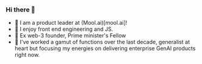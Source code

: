 ### Hi there 👋

- 🔭 I am a product leader at (Mool.ai)[mool.ai]!
- 🌱 I enjoy front end engineering and JS.
- 🤔 Ex web-3 founder, Prime minister's Fellow
- 👯 I've worked a gamut of functions over the last decade, generalist at heart but focusing my energies on delivering enterprise GenAI products right now.

<!--
**Shukl/Shukl** is a ✨ _special_ ✨ repository because its `README.md` (this file) appears on your GitHub profile.

Here are some ideas to get you started:

- 🔭 I’m currently working on ...
- 🌱 I’m currently learning ...
- 👯 I’m looking to collaborate on ...
- 🤔 I’m looking for help with ...
- 💬 Ask me about ...
- 📫 How to reach me: ...
- 😄 Pronouns: ...
- ⚡ Fun fact: ...
-->
